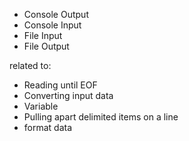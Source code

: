 * Console Output
* Console Input
* File Input
* File Output

related to:
* Reading until EOF
* Converting input data
* Variable
* Pulling apart delimited items on a line
* format data
